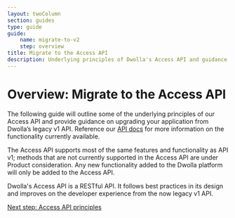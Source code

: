 ```yaml
---
layout: twoColumn
section: guides
type: guide
guide: 
    name: migrate-to-v2
    step: overview
title: Migrate to the Access API
description: Underlying principles of Dwolla's Access API and guidance on upgrading your application from Dwolla's legacy v1 API.
---
```


# Overview: Migrate to the Access API

The following guide will outline some of the underlying principles of our Access API and provide guidance on upgrading your application from Dwolla’s legacy v1 API. Reference our [API docs](https://docsv2.dwolla.com/) for more information on the functionality currently available.

The Access API supports most of the same features and functionality as API v1; methods that are not currently supported in the Access API are under Product consideration. Any new functionality added to the Dwolla platform will only be added to the Access API. 

Dwolla's Access API is a RESTful API. It follows best practices in its design and improves on the developer experience from the now legacy v1 API. 

<nav class="pager-nav">
    <a href="" style="display:none;"></a>
    <a href="01-api-v2-principles.html">Next step: Access API principles</a>
</nav>
